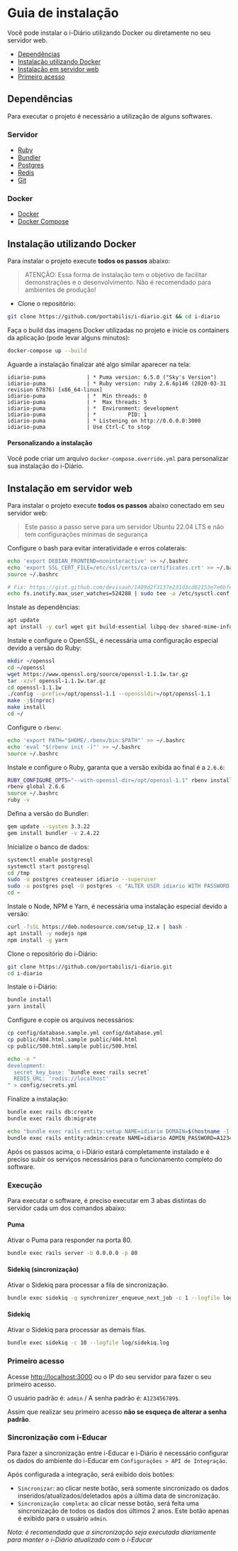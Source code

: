 # Guia de instalação

Você pode instalar o i-Diário utilizando Docker ou diretamente no seu servidor web.

- [Dependências](#dependências)
- [Instalação utilizando Docker](#instalação-utilizando-docker)
- [Instalação em servidor web](#instalação-em-servidor-web)
- [Primeiro acesso](#primeiro-acesso)

## Dependências

Para executar o projeto é necessário a utilização de alguns softwares.

### Servidor

- [Ruby](https://www.ruby-lang.org/)
- [Bundler](https://bundler.io/)
- [Postgres](https://www.postgresql.org/)
- [Redis](https://redis.io/)
- [Git](https://git-scm.com/downloads)

### Docker

- [Docker](https://docs.docker.com/install/)
- [Docker Compose](https://docs.docker.com/compose/install/)

## Instalação utilizando Docker

Para instalar o projeto execute **todos os passos** abaixo:

> ATENÇÃO: Essa forma de instalação tem o objetivo de facilitar demonstrações e o desenvolvimento. Não é recomendado
> para ambientes de produção!

* Clone o repositório:

```bash
git clone https://github.com/portabilis/i-diario.git && cd i-diario
```

Faça o build das imagens Docker utilizadas no projeto e inicie os containers da aplicação (pode levar alguns minutos):

```bash
docker-compose up --build
```

Aguarde a instalação finalizar até algo similar aparecer na tela:

```log
idiario-puma             | * Puma version: 6.5.0 ("Sky's Version")
idiario-puma             | * Ruby version: ruby 2.6.6p146 (2020-03-31 revision 67876) [x86_64-linux]
idiario-puma             | *  Min threads: 0
idiario-puma             | *  Max threads: 5
idiario-puma             | *  Environment: development
idiario-puma             | *          PID: 1
idiario-puma             | * Listening on http://0.0.0.0:3000
idiario-puma             | Use Ctrl-C to stop
```

#### Personalizando a instalação

Você pode criar um arquivo `docker-compose.override.yml` para personalizar sua instalação do i-Diário.

## Instalação em servidor web

Para instalar o projeto execute **todos os passos** abaixo conectado em seu servidor web:

> Este passo a passo serve para um servidor Ubuntu 22.04 LTS e não tem configurações mínimas de segurança

Configure o bash para evitar interatividade e erros colaterais:

```bash
echo 'export DEBIAN_FRONTEND=noninteractive' >> ~/.bashrc
echo 'export SSL_CERT_FILE=/etc/ssl/certs/ca-certificates.crt' >> ~/.bashrc
source ~/.bashrc

# Fix: https://gist.github.com/devisaah/1489d2f3137e231d3cd82153e7e6bfe0
echo fs.inotify.max_user_watches=524288 | sudo tee -a /etc/sysctl.conf && sudo sysctl -p
```

Instale as dependências:

```bash
apt update
apt install -y curl wget git build-essential libpq-dev shared-mime-info rbenv postgresql postgresql-contrib redis
```

Instale e configure o OpenSSL, é necessária uma configuração especial devido a versão do Ruby:

```bash
mkdir ~/openssl
cd ~/openssl
wget https://www.openssl.org/source/openssl-1.1.1w.tar.gz
tar -xzvf openssl-1.1.1w.tar.gz
cd openssl-1.1.1w
./config --prefix=/opt/openssl-1.1 --openssldir=/opt/openssl-1.1
make -j$(nproc)
make install
cd ~/
```

Configure o `rbenv`:

```bash
echo 'export PATH="$HOME/.rbenv/bin:$PATH"' >> ~/.bashrc
echo 'eval "$(rbenv init -)"' >> ~/.bashrc
source ~/.bashrc
```

Instale e configure o Ruby, garanta que a versão exibida ao final é a `2.6.6`:

```bash
RUBY_CONFIGURE_OPTS="--with-openssl-dir=/opt/openssl-1.1" rbenv install 2.6.6
rbenv global 2.6.6
source ~/.bashrc
ruby -v
```

Defina a versão do Bundler:

```bash
gem update --system 3.3.22
gem install bundler -v 2.4.22
```

Inicialize o banco de dados:

```bash
systemctl enable postgresql
systemctl start postgresql
cd /tmp
sudo -u postgres createuser idiario --superuser
sudo -u postgres psql -U postgres -c "ALTER USER idiario WITH PASSWORD 'idiario';"
cd ~
```

Instale o Node, NPM e Yarn, é necessária uma instalação especial devido a versão:

```bash
curl -fsSL https://deb.nodesource.com/setup_12.x | bash -
apt install -y nodejs npm
npm install -g yarn
```

Clone o repositório do i-Diário:

```bash
git clone https://github.com/portabilis/i-diario.git
cd i-diario
```

Instale o i-Diário:

```bash
bundle install
yarn install
```

Configure e copie os arquivos necessários:

```bash
cp config/database.sample.yml config/database.yml
cp public/404.html.sample public/404.html
cp public/500.html.sample public/500.html

echo -e "
development:
  secret_key_base: `bundle exec rails secret`
  REDIS_URL: 'redis://localhost'
" > config/secrets.yml
```

Finalize a instalação:

```bash
bundle exec rails db:create
bundle exec rails db:migrate

echo "bundle exec rails entity:setup NAME=idiario DOMAIN=$(hostname -I | awk '{print $1}') DATABASE=idiario" | bash
bundle exec rails entity:admin:create NAME=idiario ADMIN_PASSWORD=A123456789$
```

Após os passos acima, o i-Diário estará completamente instalado e é preciso subir os serviços necessários para o
funcionamento completo do software.

### Execução

Para executar o software, é preciso executar em 3 abas distintas do servidor cada um dos comandos abaixo:

#### Puma

Ativar o Puma para responder na porta 80.

```bash
bundle exec rails server -b 0.0.0.0 -p 80
```

#### Sidekiq (sincronização)

Ativar o Sidekiq para processar a fila de sincronização.

```bash
bundle exec sidekiq -q synchronizer_enqueue_next_job -c 1 --logfile log/sidekiq.log
```

#### Sidekiq

Ativar o Sidekiq para processar as demais filas.

```bash
bundle exec sidekiq -c 10 --logfile log/sidekiq.log
```



### Primeiro acesso

Acesse [http://localhost:3000](http://localhost:3000) ou o IP do seu servidor para fazer o seu primeiro acesso.

O usuário padrão é: `admin` / A senha padrão é: `A123456789$`.

Assim que realizar seu primeiro acesso **não se esqueça de alterar a senha padrão**.

### Sincronização com i-Educar

Para fazer a sincronização entre i-Educar e i-Diário é necessário configurar os dados do ambiente do i-Educar em
`Configurações > API de Integração`.

Após configurada a integração, será exibido dois botões:
- `Sincronizar`: ao clicar neste botão, será somente sincronizado os dados inseridos/atualizados/deletados após a
  última data de sincronização.
- `Sincronização completa`: ao clicar nesse botão, será feita uma sincronização de todos os dados dos últimos 2 anos.
  Este botão apenas é exibido para o usuário `admin`.

_Nota: é recomendada que a sincronização seja executada diariamente para manter o i-Diário atualizado com o i-Educar_
